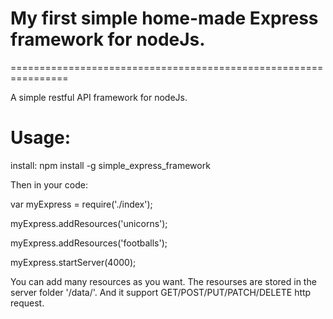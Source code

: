 
# My first simple home-made Express framework for nodeJs.
================================================================

A simple restful API framework for nodeJs.

# Usage:

install: npm install -g simple_express_framework

Then in your code:

var myExpress = require('./index');

myExpress.addResources('unicorns');

myExpress.addResources('footballs');

myExpress.startServer(4000);


You can add many resources as you want. The resourses are stored in the server folder '/data/'.
And it support GET/POST/PUT/PATCH/DELETE http request.

